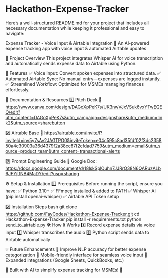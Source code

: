 # Hackathon-Expense-Tracker

Here’s a well-structured README.md for your project that includes all necessary documentation while keeping it professional and easy to navigate:

Expense Tracker - Voice Input & Airtable Integration
🚀 An AI-powered expense tracking app with voice input & automated Airtable updates

📌 Project Overview
This project integrates Whisper AI for voice transcription and automatically sends expense data to Airtable using Python.

🔹 Features
✅ Voice Input: Convert spoken expenses into structured data. ✅ Automated Airtable Sync: No manual entry—expenses are logged instantly. ✅ Streamlined Workflow: Optimized for MSMEs managing finances effortlessly.

🔗 Documentation & Resources
1️⃣ Pitch Deck
📎 https://www.canva.com/design/DAGoXpPeK7s/UK3nwVJxVSuk6vxYTwEQEQ/edit?utm_content=DAGoXpPeK7s&utm_campaign=designshare&utm_medium=link2&utm_source=sharebutton

2️⃣ Airtable Base
🔗 https://airtable.com/invite/l?inviteId=inv5y7sAv2JAGTPO0&inviteToken=e04c595c8ad35fdf02f3dc235850a4c30903a36d4379f2a38cc87f2cfdad7759&utm_medium=email&utm_source=product_team&utm_content=transactional-alerts

3️⃣ Prompt Engineering Guide
📄 Google Doc: https://docs.google.com/document/d/18lskSplOuhn7JJRrQ38N6QARuzALb6JFYjtfNB4MaDY/edit?usp=sharing

⚙️ Setup & Installation
1️⃣ Prerequisites
Before running the script, ensure you have: ✅ Python 3.10+ ✅ FFmpeg installed & added to PATH ✅ Whisper AI (pip install openai-whisper) ✅ Airtable API Token setup

2️⃣ Installation Steps
bash
git clone https://github.com/FayCodes/Hackathon-Expense-Tracker.git
cd Hackathon-Expense-Tracker
pip install -r requirements.txt
python send_to_airtable.py
🛠 How It Works
1️⃣ Record expense details via voice input 2️⃣ Whisper transcribes the audio 3️⃣ Python script sends data to Airtable automatically

💡 Future Enhancements
🔹 Improve NLP accuracy for better expense categorization 🔹 Mobile-friendly interface for seamless voice input 🔹 Expanded integrations (Google Sheets, QuickBooks, etc.)


🎯 Built with AI to simplify expense tracking for MSMEs! 🚀

